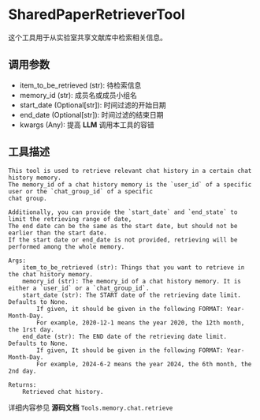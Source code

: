 # SharedPaperRetrieverTool

这个工具用于从实验室共享文献库中检索相关信息。

## 调用参数
- item_to_be_retrieved (str): 待检索信息
- memory_id (str): 成员名或成员小组名
- start_date (Optional[str]): 时间过滤的开始日期
- end_date (Optional[str]): 时间过滤的结束日期
- kwargs (Any): 提高 **LLM** 调用本工具的容错

## 工具描述
```text
This tool is used to retrieve relevant chat history in a certain chat history memory.
The memory_id of a chat history memory is the `user_id` of a specific user or the `chat_group_id` of a specific
chat group.

Additionally, you can provide the `start_date` and `end_state` to limit the retrieving range of date,
The end date can be the same as the start date, but should not be earlier than the start date.
If the start date or end_date is not provided, retrieving will be performed among the whole memory.

Args:
    item_to_be_retrieved (str): Things that you want to retrieve in the chat history memory.
    memory_id (str): The memory_id of a chat history memory. It is either a `user_id` or a `chat_group_id`.
    start_date (str): The START date of the retrieving date limit. Defaults to None.
        If given, it should be given in the following FORMAT: Year-Month-Day.
        For example, 2020-12-1 means the year 2020, the 12th month, the 1rst day.
    end_date (str): The END date of the retrieving date limit. Defaults to None.
        If given, It should be given in the following FORMAT: Year-Month-Day.
        For example, 2024-6-2 means the year 2024, the 6th month, the 2nd day.

Returns:
    Retrieved chat history.
```

详细内容参见 **源码文档** `Tools.memory.chat.retrieve`
